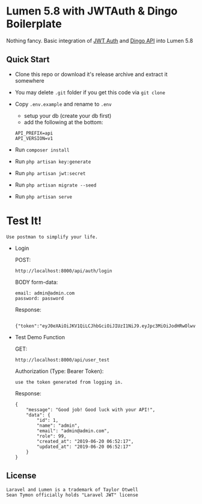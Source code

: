 # Lumen 5.8 with JWTAuth & Dingo Boilerplate

Nothing fancy. Basic integration of [JWT Auth](https://github.com/tymondesigns/jwt-auth) and [Dingo API](https://github.com/dingo/api) into Lumen 5.8

## Quick Start

- Clone this repo or download it's release archive and extract it somewhere
- You may delete `.git` folder if you get this code via `git clone`

- Copy `.env.example` and rename to `.env`
    - setup your db (create your db first)
    - add the following at the bottom:
    ```
    API_PREFIX=api
    API_VERSION=v1
    ```

- Run `composer install`
- Run `php artisan key:generate`
- Run `php artisan jwt:secret`
- Run `php artisan migrate --seed`
- Run `php artisan serve`

# Test It! 
`Use postman to simplify your life.`

- Login

    POST: 

    ```
    http://localhost:8000/api/auth/login
    ```

    BODY form-data:

    ```
    email: admin@admin.com
    password: password
    ```

    Response:

    ```
      {"token":"eyJ0eXAiOiJKV1QiLCJhbGciOiJIUzI1NiJ9.eyJpc3MiOiJodHRwOlwvXC9rdWxiYWhpbmFtLmxvY2FsXC9hcGlcL2F1dGhcL2xvZ2luIiwiaWF0IjoxNTYxMDAwNjQ2LCJleHAiOjE1NjEwMDQyNDYsIm5iZiI6MTU2MTAwMDY0NiwianRpIjoiOXFNQjlyV2R2S01pek9LQiIsInN1YiI6MSwicHJ2IjoiODdlMGFmMWVmOWZkMTU4MTJmZGVjOTcxNTNhMTRlMGIwNDc1NDZhYSJ9.C5iQ98SOeqNn52bBjnkNQYQqzZuSByjzo3y6D1iEzfk"}
    ```

- Test Demo Function

    GET: 

    ```
    http://localhost:8000/api/user_test
    ```

    Authorization (Type: Bearer Token):
    
    ```
    use the token generated from logging in.
    ```

    Response: 
    
    ```
    {
        "message": "Good job! Good luck with your API!",
        "data": {
            "id": 1,
            "name": "admin",
            "email": "admin@admin.com",
            "role": 99,
            "created_at": "2019-06-20 06:52:17",
            "updated_at": "2019-06-20 06:52:17"
        }
    }
    ```

## License
```
Laravel and Lumen is a trademark of Taylor Otwell
Sean Tymon officially holds "Laravel JWT" license
```
